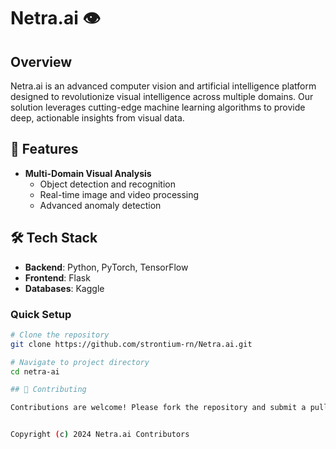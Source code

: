 # Netra.ai 👁️

## Overview

Netra.ai is an advanced computer vision and artificial intelligence platform designed to revolutionize visual intelligence across multiple domains. Our solution leverages cutting-edge machine learning algorithms to provide deep, actionable insights from visual data.

## 🚀 Features

- **Multi-Domain Visual Analysis**
  - Object detection and recognition
  - Real-time image and video processing
  - Advanced anomaly detection

## 🛠 Tech Stack

- **Backend**: Python, PyTorch, TensorFlow
- **Frontend**: Flask
- **Databases**: Kaggle

### Quick Setup

```bash
# Clone the repository
git clone https://github.com/strontium-rn/Netra.ai.git

# Navigate to project directory
cd netra-ai

## 🤝 Contributing

Contributions are welcome! Please fork the repository and submit a pull request with your updates or suggestions.


Copyright (c) 2024 Netra.ai Contributors
